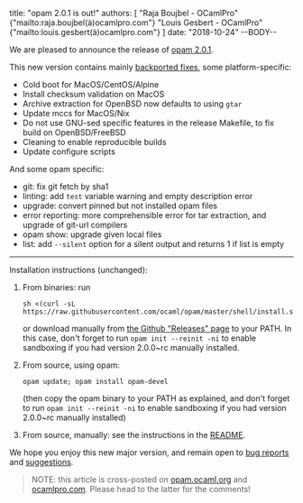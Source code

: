 title: "opam 2.0.1 is out!"
authors: [
  "Raja Boujbel - OCamlPro" {"mailto:raja.boujbel(à)ocamlpro.com"}
  "Louis Gesbert - OCamlPro" {"mailto:louis.gesbert(à)ocamlpro.com"}
]
date: "2018-10-24"
--BODY--

We are pleased to announce the release of [opam 2.0.1](https://github.com/ocaml/opam/releases/tag/2.0.1).

This new version contains mainly [backported fixes](https://github.com/ocaml/opam/pull/3560), some platform-specific:
- Cold boot for MacOS/CentOS/Alpine
- Install checksum validation on MacOS
- Archive extraction for OpenBSD now defaults to using `gtar`
- Update mccs for MacOS/Nix
- Do not use GNU-sed specific features in the release Makefile, to fix build on OpenBSD/FreeBSD
- Cleaning to enable reproducible builds
- Update configure scripts

And some opam specific:
- git: fix git fetch by sha1
- linting: add `test` variable warning and empty description error
- upgrade: convert pinned but not installed opam files
- error reporting: more comprehensible error for tar extraction, and upgrade of git-url compilers
- opam show: upgrade given local files
- list: add `--silent` option for a silent output and returns 1 if list is empty

---

Installation instructions (unchanged):

1. From binaries: run

    ```
    sh <(curl -sL https://raw.githubusercontent.com/ocaml/opam/master/shell/install.sh)
    ```

    or download manually from [the Github "Releases" page](https://github.com/ocaml/opam/releases/tag/2.0.1) to your PATH. In this case, don't forget to run `opam init --reinit -ni` to enable sandboxing if you had version 2.0.0~rc manually installed.

2. From source, using opam:

    ```
    opam update; opam install opam-devel
    ```

   (then copy the opam binary to your PATH as explained, and don't forget to run `opam init --reinit -ni` to enable sandboxing if you had version 2.0.0~rc manually installed)

3. From source, manually: see the instructions in the [README](https://github.com/ocaml/opam/tree/2.0.1#compiling-this-repo).

We hope you enjoy this new major version, and remain open to [bug reports](https://github.com/ocaml/opam/issues) and [suggestions](https://github.com/ocaml/opam/issues).

> NOTE: this article is cross-posted on [opam.ocaml.org](https://opam.ocaml.org/blog/) and [ocamlpro.com](http://www.ocamlpro.com/category/blog/). Please head to the latter for the comments!
